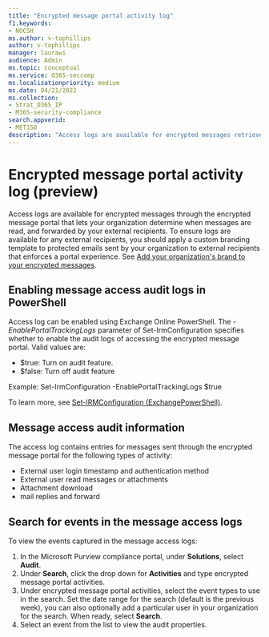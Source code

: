 ```yaml
---
title: "Encrypted message portal activity log"
f1.keywords:
- NOCSH
ms.author: v-tophillips
author: v-tophillips
manager: laurawi
audience: Admin
ms.topic: conceptual
ms.service: O365-seccomp
ms.localizationpriority: medium
ms.date: 04/21/2022
ms.collection: 
- Strat_O365_IP
- M365-security-compliance
search.appverid:
- MET150
description: "Access logs are available for encrypted messages retrieved through the encrypted message portal."
---
```


# Encrypted message portal activity log (preview)

Access logs are available for encrypted messages through the encrypted message portal that lets your organization determine when messages are read, and forwarded by your external recipients. To ensure logs are available for any external recipients, you should apply a custom branding template to protected emails sent by your organization to external recipients that enforces a portal experience. See [Add your organization's brand to your encrypted messages](add-your-organization-brand-to-encrypted-messages.md).

## Enabling message access audit logs in PowerShell

Access log can be enabled using Exchange Online PowerShell. The *-EnablePortalTrackingLogs* parameter of Set-IrmConfiguration specifies whether to enable the audit logs of accessing the encrypted message portal. Valid values are:

- $true: Turn on audit feature.
- $false: Turn off audit feature

Example: Set-IrmConfiguration -EnablePortalTrackingLogs $true

To learn more, see [Set-IRMConfiguration (ExchangePowerShell)](/powershell/module/exchange/set-irmconfiguration).

## Message access audit information

The access log contains entries for messages sent through the encrypted message portal for the following types of activity:

- External user login timestamp and authentication method
- External user read messages or attachments
- Attachment download
- mail replies and forward

## Search for events in the message access logs

To view the events captured in the message access logs:

1. In the Microsoft Purview compliance portal, under **Solutions**, select **Audit**.
1. Under **Search**, click the drop down for **Activities** and type encrypted message portal activities.
1. Under encrypted message portal activities, select the event types to use in the search. Set the date range for the search (default is the previous week), you can also optionally add a particular user in your organization for the search. When ready, select **Search**.
1. Select an event from the list to view the audit properties.
